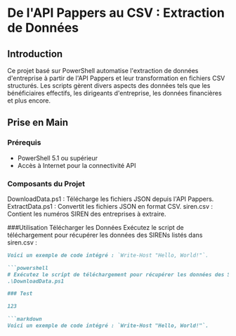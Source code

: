 
# De l'API Pappers au CSV : Extraction de Données

## Introduction
Ce projet basé sur PowerShell automatise l'extraction de données d'entreprise à partir de l'API Pappers et leur transformation en fichiers CSV structurés. Les scripts gèrent divers aspects des données tels que les bénéficiaires effectifs, les dirigeants d'entreprise, les données financières et plus encore.

## Prise en Main

### Prérequis
- PowerShell 5.1 ou supérieur
- Accès à Internet pour la connectivité API

### Composants du Projet
DownloadData.ps1 : Télécharge les fichiers JSON depuis l'API Pappers.
ExtractData.ps1 : Convertit les fichiers JSON en format CSV.
siren.csv : Contient les numéros SIREN des entreprises à extraire.

###Utilisation
Télécharger les Données
Exécutez le script de téléchargement pour récupérer les données des SIRENs listés dans siren.csv :

```markdown
Voici un exemple de code intégré : `Write-Host "Hello, World!"`.

```powershell
# Exécutez le script de téléchargement pour récupérer les données des SIRENs listés dans siren.csv :
.\DownloadData.ps1

### Test

123

```markdown
Voici un exemple de code intégré : `Write-Host "Hello, World!"`.
